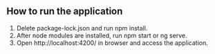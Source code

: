 ## How to run the application

1. Delete package-lock.json and run npm install.
2. After node modules are installed, run npm start or ng serve.
3. Open http://localhost:4200/ in browser and access the application.
